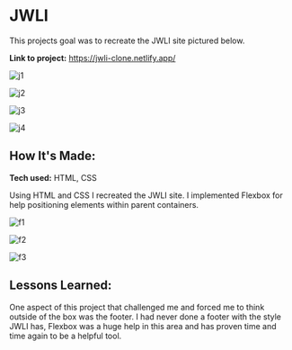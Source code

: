 # JWLI
This projects goal was to recreate the JWLI site pictured below.

**Link to project:** https://jwli-clone.netlify.app/

![j1](https://user-images.githubusercontent.com/88361309/164575460-9022e536-078b-4fed-9322-a7b07ec70630.png)

![j2](https://user-images.githubusercontent.com/88361309/164575462-eff66e3e-3688-4a5d-8bd4-10ec577299fc.png)

![j3](https://user-images.githubusercontent.com/88361309/164575469-bb955fb1-9626-4cf0-80ff-990b5967d907.png)

![j4](https://user-images.githubusercontent.com/88361309/164576017-4f8b3e91-d707-4a83-a28a-59c4452000c3.png)


## How It's Made:

**Tech used:** HTML, CSS

Using HTML and CSS I recreated the JWLI site. I implemented Flexbox for help positioning elements within parent containers.

![f1](https://user-images.githubusercontent.com/88361309/164575931-721abf0a-6466-429e-beb2-2cef44e155e0.png)

![f2](https://user-images.githubusercontent.com/88361309/164575939-31c31f0b-83ad-41e6-b90c-87aa782262e3.png)

![f3](https://user-images.githubusercontent.com/88361309/164575947-45d5c9f2-0981-4b22-aae7-4babc322cbd6.png)



## Lessons Learned:

One aspect of this project that challenged me and forced me to think outside of the box was the footer. I had never done a footer with the style JWLI has, Flexbox was a huge help in this area and has proven time and time again to be a helpful tool.
